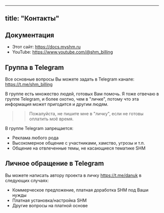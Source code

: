 
---
title: "Контакты"
---

## Документация

- Этот сайт: https://docs.myshm.ru
- YouTube: https://www.youtube.com/@shm_billing

## Группа в Telegram

Все основные вопросы Вы можете задать в Telegram канале: https://t.me/shm_billing

В группе есть множество людей, готовых Вам помочь. Я тоже отвечаю в группе Telegram, и более охотно, чем в "личке", потому что эта информация может пригодится и другим людям.

>> Пожалуйста, не пишите мне в "личку", если не готовы оплатить моё время.

В группе Telegram запрещается:
- Реклама любого рода
- Высокомерное общение с участниками, хамство, угрозы и т.п.
- Общение на отвлеченные темы, не касающиеся тематике SHM

## Личное обращение в Telegram

Вы можете написать автору проекта в личку https://t.me/danuk в следующих случаях:
- Коммерческое предложение, платная доработка SHM под Ваши нужды
- Платная установка/настройка SHM
- Другие вопросы на платной основе




